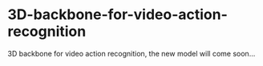 # 3D-backbone-for-video-action-recognition
3D backbone for video action recognition, the new model will come soon...
